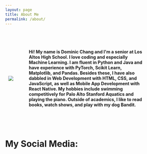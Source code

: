 ```yaml
---
layout: page
title: About Me
permalink: /about/
---
```

<div style="justify-content:center;display:flex;padding:10px;">
    <img src="../assets/dominic.jpg" style="align-self:center">
    <h4 style="margin:50px">Hi! My name is Dominic Chang and I'm a senior at Los Altos High School. I love coding and especially Machine Learning. I am fluent in Python and Java and have experience with PyTorch, Scikit Learn, Matplotlib, and Pandas. Besides these, I have also dabbled in Web Development with HTML, CSS, and JavaScript, as well as Mobile App Development with React Native. My hobbies include swimming competitively for Palo Alto Stanford Aquatics and playing the piano. Outside of academics, I like to read books, watch shows, and play with my dog Bandit.</h4>
</div>
<h1 class="post-title">My Social Media:</h1>
<div style="padding:10px">
    <a href="https://github.com/{{ site.github_username| cgi_escape | escape }}"><svg class="svg-icon" width="100px" height="100px" viewBox="0 0 20 20"><use xlink:href="{{ '/assets/minima-social-icons.svg#github' | relative_url }}"></use> </svg></a>
    <a href="https://www.linkedin.com/in/{{ site.linkedin_username| cgi_escape | escape }}"><svg class="svg-icon" width="100px" height="100px" viewBox="0 0 20 20"><use xlink:href="{{ '/assets/minima-social-icons.svg#linkedin' | relative_url }}"></use></svg></a>
</div>

